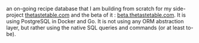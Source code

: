 an on-going recipe database that I am building from scratch for my side-project [thetastetable.com](https://thetastetable.com) and the beta of it : [beta.thetastetable.com](https://main--spectacular-semolina-5a4d96.netlify.app/). It is using PostgreSQL in Docker and Go. It is not using any ORM abstraction layer, but rather using the native SQL queries and commands (or at least to-be). 